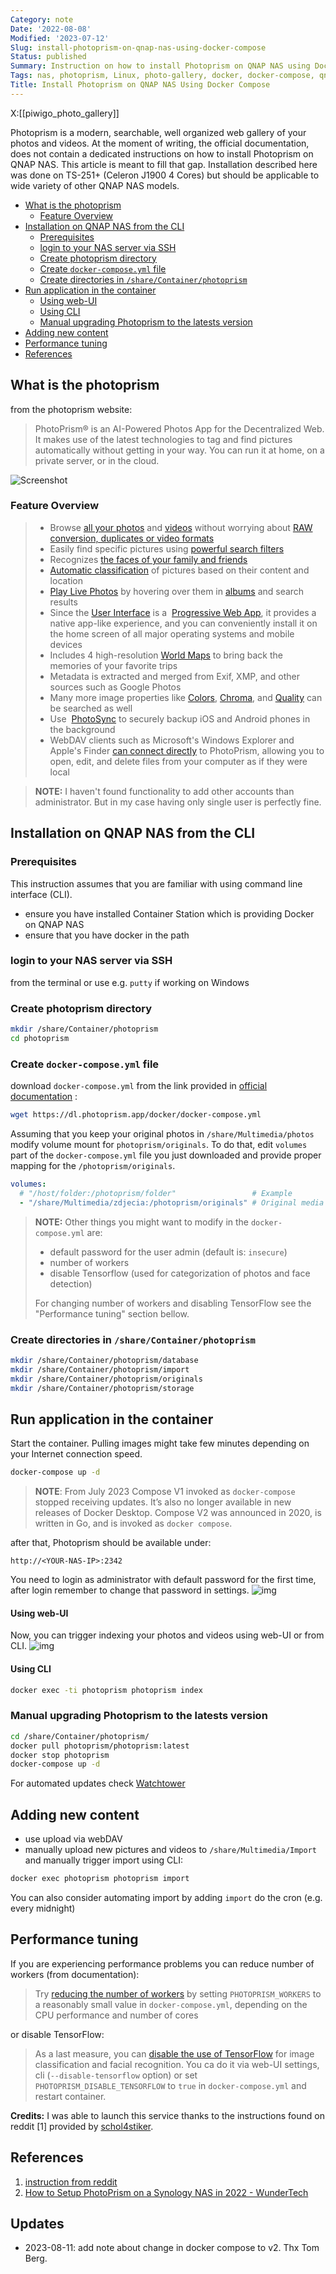 ```yaml
---
Category: note
Date: '2022-08-08'
Modified: '2023-07-12'
Slug: install-photoprism-on-qnap-nas-using-docker-compose
Status: published
Summary: Instruction on how to install Photoprism on QNAP NAS using Docker Compose
Tags: nas, photoprism, Linux, photo-gallery, docker, docker-compose, qnap
Title: Install Photoprism on QNAP NAS Using Docker Compose
---
```

X:[[piwigo_photo_gallery]]

Photoprism is a modern, searchable, well organized web gallery of your photos and videos. At the moment of writing, the official documentation, does not contain a dedicated instructions on  how to install Photoprism on QNAP NAS. This article is meant to fill that gap.
Installation described here was done on TS-251+ (Celeron J1900 4 Cores) but should be applicable to wide variety of other QNAP NAS models.

<!-- MarkdownTOC autolink="true" autoanchor="true" -->

- [What is the photoprism](#what-is-the-photoprism)
  - [Feature Overview](#feature-overview)
- [Installation on QNAP NAS from the CLI](#installation-on-qnap-nas-from-the-cli)
  - [Prerequisites](#prerequisites)
  - [login to your NAS server via SSH](#login-to-your-nas-server-via-ssh)
  - [Create photoprism directory](#create-photoprism-directory)
  - [Create `docker-compose.yml` file](#create-docker-composeyml-file)
  - [Create directories in `/share/Container/photoprism`](#create-directories-in-sharecontainerphotoprism)
- [Run application in the container](#run-application-in-the-container)
    - [Using web-UI](#using-web-ui)
    - [Using CLI](#using-cli)
  - [Manual upgrading Photoprism to the latests version](#manual-upgrading-photoprism-to-the-latests-version)
- [Adding new content](#adding-new-content)
- [Performance tuning](#performance-tuning)
- [References](#references)

<!-- /MarkdownTOC -->

<a id="what-is-the-photoprism"></a>
## What is the photoprism
from the photoprism website:

>PhotoPrism® is an AI-Powered Photos App for the Decentralized Web. It makes use of the latest technologies to tag and find pictures automatically without getting in your way. You can run it at home, on a private server, or in the cloud.

![Screenshot](https://docs.photoprism.app/img/preview.jpg)

<a id="feature-overview"></a>
### Feature Overview
>
>-   Browse [all your photos](https://docs.photoprism.app/user-guide/organize/browse/) and [videos](https://try.photoprism.app/videos) without worrying about [RAW conversion, duplicates or video formats](https://docs.photoprism.app/user-guide/settings/library/)
>-   Easily find specific pictures using [powerful search filters](https://try.photoprism.app/browse?view=cards&q=flower%20color%3Ared)
>-   Recognizes [the faces of your family and friends](https://try.photoprism.app/people)
>-   [Automatic classification](https://try.photoprism.app/labels) of pictures based on their content and location
>-   [Play Live Photos](https://try.photoprism.app/browse?view=cards&q=type%3Alive) by hovering over them in [albums](https://try.photoprism.app/albums) and search results
>-   Since the [User Interface](https://try.photoprism.app/) is a  [Progressive Web App](https://developer.mozilla.org/en-US/docs/Web/Progressive_web_apps), it provides a native app-like experience, and you can conveniently install it on the home screen of all major operating systems and mobile devices
>-   Includes 4 high-resolution [World Maps](https://try.photoprism.app/places) to bring back the memories of your favorite trips
>-   Metadata is extracted and merged from Exif, XMP, and other sources such as Google Photos
>-   Many more image properties like [Colors](https://try.photoprism.app/browse?view=cards&q=color:red), [Chroma](https://try.photoprism.app/browse?view=cards&q=mono%3Atrue), and [Quality](https://try.photoprism.app/review) can be searched as well
>-   Use  [PhotoSync](https://link.photoprism.app/photosync) to securely backup iOS and Android phones in the background
>-   WebDAV clients such as Microsoft's Windows Explorer and Apple's Finder [can connect directly](https://docs.photoprism.app/user-guide/sync/webdav/) to PhotoPrism, allowing you to open, edit, and delete files from your computer as if they were local

> **NOTE:** I haven't found functionality to add other accounts than administrator. But in my case having only single user is perfectly fine. 


<a id="installation-on-qnap-nas-from-the-cli"></a>
## Installation on QNAP NAS from the CLI
<a id="prerequisites"></a>
### Prerequisites

This instruction assumes that you are familiar with using command line interface (CLI).

- ensure you have installed Container Station which is providing Docker on QNAP NAS
- ensure that you have docker in the path

<a id="login-to-your-nas-server-via-ssh"></a>
### login to your NAS server via SSH
from the terminal or use e.g. `putty` if working on Windows

<a id="create-photoprism-directory"></a>
### Create photoprism directory
```sh
mkdir /share/Container/photoprism
cd photoprism
```

<a id="create-docker-composeyml-file"></a>
### Create `docker-compose.yml` file
download `docker-compose.yml` from the link provided in [official documentation](https://docs.photoprism.app/getting-started/docker-compose/) :

```sh
wget https://dl.photoprism.app/docker/docker-compose.yml
```

Assuming that you keep your original photos in `/share/Multimedia/photos` modify volume mount for `photoprism/originals`. To do that, edit `volumes` part of the  `docker-compose.yml` file you just downloaded and provide proper mapping for the `/photoprism/originals`.

```yaml
volumes:
  # "/host/folder:/photoprism/folder"                 # Example
  - "/share/Multimedia/zdjecia:/photoprism/originals" # Original media files 
```

> **NOTE:** Other things you might want to modify in the `docker-compose.yml` are:
> - default password for the user admin (default is: `insecure`)
> - number of workers
> - disable Tensorflow (used for categorization of photos and face detection)
>
> For changing number of workers and disabling TensorFlow see the "Performance tuning" section bellow.


<a id="create-directories-in-sharecontainerphotoprism"></a>
### Create directories in `/share/Container/photoprism`

```sh
mkdir /share/Container/photoprism/database
mkdir /share/Container/photoprism/import
mkdir /share/Container/photoprism/originals
mkdir /share/Container/photoprism/storage
```

<a id="run-application-in-the-container"></a>
## Run application in the container
Start the container. Pulling images might take few minutes depending on your Internet connection speed.

```sh
docker-compose up -d
```

> **NOTE**: From July 2023 Compose V1 invoked as `docker-compose` stopped receiving updates. It’s also no longer available in new releases of Docker Desktop. Compose V2 was announced in 2020, is written in Go, and is invoked as `docker compose`. 


after that, Photoprism should be available under:
```
http://<YOUR-NAS-IP>:2342
```

You need to login as administrator with default password for the first time, after login remember to change that password in settings.
![img](/images/photoprism/photoprism_change_password.png)


<a id="using-web-ui"></a>
#### Using web-UI
Now, you can trigger indexing your photos and videos using web-UI or from CLI.
![img](/images/photoprism/photoprism_indexing.png)

<a id="using-cli"></a>
#### Using CLI
```sh
docker exec -ti photoprism photoprism index
```


<a id="manual-upgrading-photoprism-to-the-latests-version"></a>
### Manual upgrading Photoprism to the latests version
```sh
cd /share/Container/photoprism/
docker pull photoprism/photoprism:latest
docker stop photoprism
docker-compose up -d
```
For automated updates check [Watchtower](https://containrrr.dev/watchtower/)

<a id="adding-new-content"></a>
## Adding new content
- use upload via webDAV
- manually upload new pictures and videos to `/share/Multimedia/Import` and manually trigger import using CLI:
```sh
docker exec photoprism photoprism import
```

You can also consider automating import by adding `import` do the cron (e.g. every midnight)

<a id="performance-tuning"></a>
## Performance tuning
If you are experiencing performance problems you can reduce number of workers (from documentation):
> Try [reducing the number of workers](https://docs.photoprism.app/getting-started/config-options/#index-workers) by setting `PHOTOPRISM_WORKERS` to a reasonably small value in `docker-compose.yml`, depending on the CPU performance and number of cores

or disable TensorFlow:

> As a last measure, you can [disable the use of TensorFlow](https://docs.photoprism.app/getting-started/config-options/#feature-flags) for image classification and facial recognition. You ca do it via web-UI settings, cli (`--disable-tensorflow` option) or set `PHOTOPRISM_DISABLE_TENSORFLOW` to `true` in `docker-compose.yml` and restart container.

**Credits:**
I was able to launch this service thanks to the instructions found on reddit [1] provided by [schol4stiker](https://www.reddit.com/user/schol4stiker/).

<a id="references"></a>
## References
1. [instruction from reddit](https://www.reddit.com/r/photoprism/comments/vph4ct/comment/ieobj8w/?utm_source=share&utm_medium=web2x&context=3)
2. [How to Setup PhotoPrism on a Synology NAS in 2022 - WunderTech](https://www.wundertech.net/how-to-setup-photoprism-on-a-synology-nas)

## Updates
- 2023-08-11: add note about change in docker compose to v2. Thx Tom Berg.